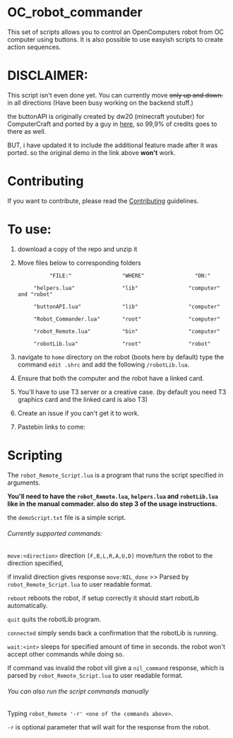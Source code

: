 # OC_robot_commander
This set of scripts allows you to control an OpenComputers robot from OC computer using buttons. 
It is also possible to use easyish scripts to create action sequences. 

# DISCLAIMER:
This script isn't even done yet. You can currently move ~~only up and down.~~ in all directions (Have been busy working on the backend stuff.)

the buttonAPI is originally created by dw20 (minecraft youtuber) for ComputerCraft and ported by a guy in [here](https://oc.cil.li/index.php?/topic/255-button-api-now-for-oc-updated-9-6-2014/), so 99,9% of credits goes to there as well.

BUT, i have updated it to include the additional feature made after it was ported. so the original demo in the link above **won't** work.

# Contributing
If you want to contribute, please read the [Contributing](../master/CONTRIBUTING.md) guidelines.

# To use:
1. download a copy of the repo and unzip it

2. Move files below to corresponding folders

                 "FILE:"                "WHERE"                "ON:"
                 
            "helpers.lua"               "lib"                "computer" and "robot"
                 
            "buttonAPI.lua"             "lib"                "computer"
            
            "Robot_Commander.lua"       "root"               "computer"
            
            "robot_Remote.lua"          "bin"                "computer"
            
            "robotLib.lua"              "root"               "robot"

3. navigate to `home` directory on the robot (boots here by default) type the command `edit .shrc` and add the following `/robotLib.lua`.

4. Ensure that both the computer and the robot have a linked card.

5. You'll have to use T3 server or a creative case. (by default you need T3 graphics card and the linked card is also T3)

6. Create an issue if you can't get it to work.

7. Pastebin links to come:

# Scripting
The `robot_Remote_Script.lua` is a program that runs the script specified in arguments.

**You'll need to have the `robot_Remote.lua`, `helpers.lua` and `robotLib.lua` like in the manual commader. also do step 3 of the usage instructions.**

the `demoScript.txt` file is a simple script.
###### Currently supported commands:

`move:<direction>` direction `[F,B,L,R,A,U,D]` move/turn the robot to the direction specified, 

   if invalid direction gives response `move:NIL_done` >> Parsed by `robot_Remote_Script.lua` to user readable format.
  
`reboot` reboots the robot, if setup correctly it should start robotLib automatically.

`quit` quits the robotLib program.

`connected` simply sends back a confirmation that the robotLib is running.

`wait:<int>` sleeps for specified amount of time in seconds. the robot won't accept other commands while doing so.

If command vas invalid the robot vill give a `nil_command` response, which is parsed by `robot_Remote_Script.lua` to user readable format.

###### You can also run the script commands manually 
Typing `robot_Remote '-r' <one of the commands above>`.
  
`-r` is optional parameter that will wait for the response from the robot.
  
